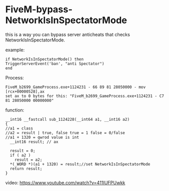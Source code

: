 # FiveM-bypass-NetworkIsInSpectatorMode
this is a way you can bypass server anticheats that checks NetworkIsInSpectatorMode.

example:
```
if NetworkIsInSpectatorMode() then
TriggerServerEvent('ban', "anti Spectator")
end
```

Process:
```
FiveM_b2699_GameProcess.exe+1124231 - 66 89 81 28050000 - mov [rcx+00000528],ax
set ax to 0 bytes for this: "FiveM_b2699_GameProcess.exe+1124231 - C7 81 28050000 00000000"
```
function:
```ida
__int16 __fastcall sub_1124228(__int64 a1, __int16 a2)
{
//a1 = class
//a2 = result | true, false true = 1 false = 0/false
//a1 + 1320 = qwrod value is int
  __int16 result; // ax

  result = 0;
  if ( a2 )
    result = a2;
  *(_WORD *)(a1 + 1320) = result;//set NetworkIsInSpectatorMode
  return result;
}
```
video: https://www.youtube.com/watch?v=411lUFPUwkk
